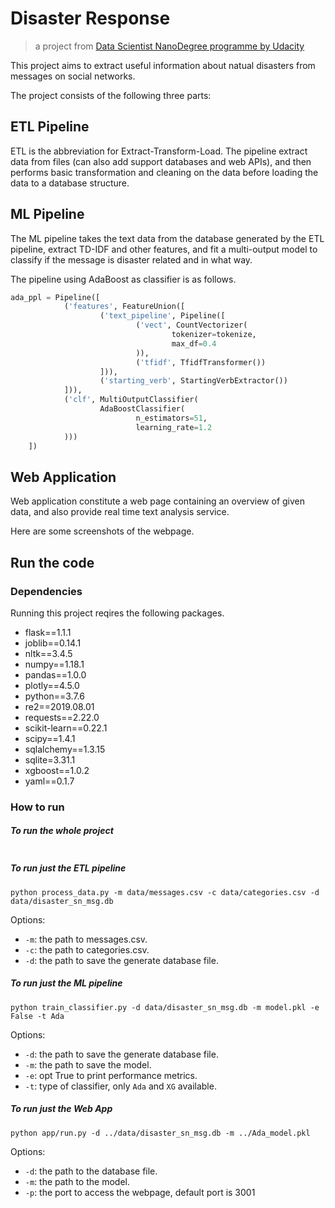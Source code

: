 # Disaster Response
> a project from  [Data Scientist NanoDegree programme by Udacity](https://www.udacity.com/course/data-scientist-nanodegree--nd025)

This project aims to extract useful information about natual disasters from messages on social networks.

The project consists of the following three parts:

<a name="ETL Pipeline"></a>
## ETL Pipeline

ETL is the abbreviation for Extract-Transform-Load. The pipeline extract data from files (can also add support databases and web APIs), and then performs basic transformation and cleaning on the data before loading the data to a database
structure.

<a name="ML Pipeline"></a>
## ML Pipeline

The ML pipeline takes the text data from the database generated by the ETL pipeline, extract TD-IDF and other features, and fit a multi-output model to classify if the message is disaster related and in what way.

The pipeline using AdaBoost as classifier is as follows.

```python
ada_ppl = Pipeline([
            ('features', FeatureUnion([
                    ('text_pipeline', Pipeline([
                            ('vect', CountVectorizer(
                                    tokenizer=tokenize,
                                    max_df=0.4
                            )),
                            ('tfidf', TfidfTransformer())
                    ])),
                    ('starting_verb', StartingVerbExtractor())
            ])),
            ('clf', MultiOutputClassifier(
                    AdaBoostClassifier(
                            n_estimators=51,
                            learning_rate=1.2
            )))
    ])
```

 <a name="Web Application"></a>
## Web Application

Web application constitute a web page containing an overview of given data, and also provide real time text analysis service.

Here are some screenshots of the webpage.

<a name="Run"></a>
## Run the code

<a name="Dependencies"></a>
### Dependencies

Running this project reqires the following packages.
- flask==1.1.1
- joblib==0.14.1
- nltk==3.4.5
- numpy==1.18.1
- pandas==1.0.0
- plotly==4.5.0
- python==3.7.6
- re2==2019.08.01
- requests==2.22.0
- scikit-learn==0.22.1
- scipy==1.4.1
- sqlalchemy==1.3.15
- sqlite=3.31.1
- xgboost==1.0.2
- yaml==0.1.7

### How to run

##### To run the whole project

```shell script

```

##### To run just the ETL pipeline

```shell script
python process_data.py -m data/messages.csv -c data/categories.csv -d data/disaster_sn_msg.db
```

Options:

- `-m`: the path to messages.csv.
- `-c`: the path to categories.csv.
- `-d`: the path to save the generate database file.

##### To run just the ML pipeline

```shell script
python train_classifier.py -d data/disaster_sn_msg.db -m model.pkl -e False -t Ada
```

Options:

- `-d`: the path to save the generate database file.
- `-m`: the path to save the model.
- `-e`: opt True to print performance metrics.
- `-t`: type of classifier, only `Ada` and `XG` available.

##### To run just the Web App

```shell script
python app/run.py -d ../data/disaster_sn_msg.db -m ../Ada_model.pkl
```

Options:

- `-d`: the path to the database file.
- `-m`: the path to the model.
- `-p`: the port to access the webpage, default port is 3001
